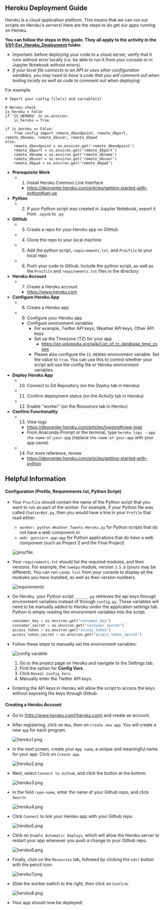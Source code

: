 ## Heroku Deployment Guide

 Heroku is a cloud application platform. This means that we can run our scripts on Heroku's servers! Here are the steps to do get our apps running on Heroku.

 **You can follow the steps in this guide. They all apply to the activity in the [1/01-Evr_Heroku_Deployment](../1/01-Evr_Heroku_Deployment) folder.**

* Important: before deploying your code to a cloud server, verify that it runs without error locally (i.e. be able to run it from your console or in Jupyter Notebook without errors).
* _If your local file connects to an API or uses other configuration variables, you may need to have a code that you will comment out when testing locally as well as code to comment out when deploying._

For example:
```
# Import your config file(s) and variable(s)

# Heroku check
is_heroku = False
if 'IS_HEROKU' in os.environ:
    is_heroku = True

if is_heroku == False:
    from config import remote_dbendpoint, remote_dbport, remote_dbname, remote_dbuser, remote_dbpwd
else:
    remote_dbendpoint = os.environ.get('remote_dbendpoint')
    remote_dbport = os.environ.get('remote_dbport')
    remote_dbname = os.environ.get('remote_dbname')
    remote_dbuser = os.environ.get('remote_dbuser')
    remote_dbpwd = os.environ.get('remote_dbpwd')
```

* **Prerequisite Work**
  * 1. Install Heroku Common Line Interface
      * https://devcenter.heroku.com/articles/getting-started-with-python#set-up
* **Python**
  * 2. If your Python script was created in Jupyter Notebook, export it from `.ipynb` to `.py`
* **GitHub**
  * 3. Create a repo for your Heroku app on GitHub
  * 4. Clone the repo to your local machine
  * 5. Add the python script, `requirements.txt`, and `Procfile` to your local repo
  * 6. Push your code to Github. Include the python script, as well as the `Procfile` and `requirements.txt` files in the directory
* **Heroku Account**
  * 7. Create a Heroku account
    * https://www.heroku.com
* **Configure Heroku App**
  * 8. Create a Heroku app
  * 9. Configure your Heroku app
    * Configure environment variables
      * For example, Twitter API keys, Weather API keys, Other API keys
      * Set up the Timezone (TZ) for your app
        * https://en.wikipedia.org/wiki/List_of_tz_database_time_zones
      * Please also configure the `IS_HEROKU` environment variable. Set the value to `True`. You can use this to control whether your script will use the config file or Heroku environment variables.
* **Deploy Heroku App**
  * 10. Connect to Git Repository (on the _Deploy_ tab in Heroku)
  * 11. Confirm deployment status (on the _Activity_ tab in Heroku)
  * 12. Enable "worker" (on the _Resources_ tab in Heroku)
* **Confirm Functionality**
  * 13. View logs
      * https://devcenter.heroku.com/articles/logging#view-logs
      * From Anaconda Prompt or the terminal, type `heroku logs --app the-name-of-your-app` (replace `the-name-of-your-app` with your app name)
  * 14. For more reference, review
    * https://devcenter.heroku.com/articles/getting-started-with-python


## Helpful Information

#### Configuration (Profile, Requirements.txt, Python Script)

* Your `Procfile` should contain the name of the Python script that you want to run as part of the worker. For example, if your Python file was called `ChatterBot.py`, then you would have a line in your `Profile` that read either:

  * `worker: python Weather_Tweets-Heroku.py` for Python scripts that do not have a web component or 
  * `web: gunicorn app:app` for Python applications that *do have* a web component (such as Project 2 and the Final Project)

  ![procfile](Images/procfile.png)

* Your `requirements.txt` should list the required modules, and their versions. For example, the `tweepy` module, version `3.5.0` (yours may be different). You can run `conda list` from your console to display all the modules you have installed, as well as their version numbers.

  ![requirements](Images/requirements.png)

* On Heroku, your Python script `______.py` retrieves the api keys through environment variables instead of through `config.py`. These variables will need to be manually added to Heroku under the application settings tab. Python is simply reading the environment variables into the script.

  ```python
  consumer_key = os.environ.get("consumer_key")
  consumer_secret = os.environ.get("consumer_secret")
  access_token = os.environ.get("access_token")
  access_token_secret = os.environ.get("access_token_secret")
  ```

* Follow these steps to manually set the environment variables:

  ![config variable](Images/config_var.png)

  1. Go to the project page on Heroku and navigate to the Settings tab.
  2. Find the option for **Config Vars**.
  3. Click `Reveal Config Vars`.
  4. Manually enter the Twitter API keys.

* Entering the API keys in Heroku will allow the script to access the keys without exposing the keys through Github.

#### Creating a Heroku Account

* Go to [http://www.heroku.com](heroku.com) and create an account.

* After registering, click on `New`, then on `Create new app`. You will create a new `app` for each program.

  ![heroku1.png](Images/heroku1.png)

* In the next screen, create your `App name`, a unique and meaningful name for your app. Click on `Create app`.

  ![heroku2.png](Images/heroku2.png)

* Next, select `Connect to Github`, and click the button at the bottom.

  ![heroku3.png](Images/heroku3.png)

* In the field `repo-name`, enter the name of your Github repo, and click `Search`.

  ![heroku4.png](Images/heroku4.png)

* Click `Connect` to link your Heroku app with your Github repo.

  ![heroku5.png](Images/heroku5.png)  

* Click on `Enable Automatic Deploys`, which will allow the Heroku server to restart your app whenever you push a change to your Github repo.

  ![heroku6.png](Images/heroku6.png)  

* Finally, click on the `Resources` tab, followed by clicking the `edit` button with the pencil icon.

  ![heroku7.png](Images/heroku7.png)

* Slide the worker switch to the right, then click on `Confirm`.

  ![heroku8.png](Images/heroku8.png)  

* Your app should now be deployed!  
